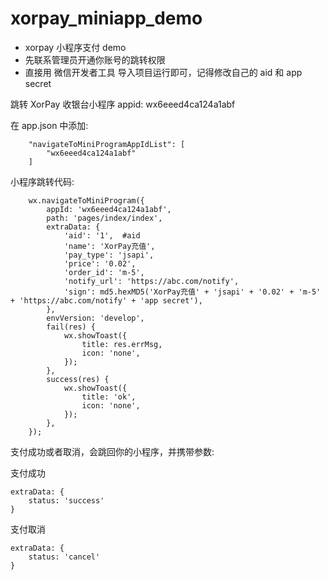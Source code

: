 # xorpay_miniapp_demo

- xorpay 小程序支付 demo
- 先联系管理员开通你账号的跳转权限
- 直接用 微信开发者工具 导入项目运行即可，记得修改自己的 aid 和 app secret

跳转 XorPay 收银台小程序 appid: wx6eeed4ca124a1abf

在 app.json 中添加:

```
    "navigateToMiniProgramAppIdList": [
        "wx6eeed4ca124a1abf"
    ]
```

小程序跳转代码:

```
    wx.navigateToMiniProgram({
        appId: 'wx6eeed4ca124a1abf',
        path: 'pages/index/index',
        extraData: {
            'aid': '1',  #aid
            'name': 'XorPay充值',
            'pay_type': 'jsapi',
            'price': '0.02',
            'order_id': 'm-5',
            'notify_url': 'https://abc.com/notify',
            'sign': md5.hexMD5('XorPay充值' + 'jsapi' + '0.02' + 'm-5' + 'https://abc.com/notify' + 'app secret'),
        },
        envVersion: 'develop',
        fail(res) {
            wx.showToast({
                title: res.errMsg,
                icon: 'none',
            });
        },
        success(res) {
            wx.showToast({
                title: 'ok',
                icon: 'none',
            });
        },
    });
```

支付成功或者取消，会跳回你的小程序，并携带参数:

支付成功
```
extraData: {
    status: 'success'
}
```

支付取消
```
extraData: {
    status: 'cancel'
}
```
